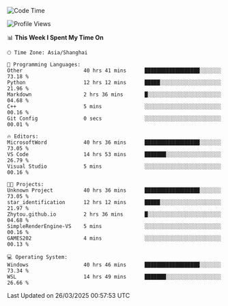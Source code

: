 <!--START_SECTION:waka-->
![Code Time](http://img.shields.io/badge/Code%20Time-2%2C478%20hrs%2032%20mins-blue)

![Profile Views](http://img.shields.io/badge/Profile%20Views-1-blue)

📊 **This Week I Spent My Time On** 

```text
🕑︎ Time Zone: Asia/Shanghai

💬 Programming Languages: 
Other                    40 hrs 41 mins      ██████████████████░░░░░░░   73.18 % 
Python                   12 hrs 12 mins      █████░░░░░░░░░░░░░░░░░░░░   21.96 % 
Markdown                 2 hrs 36 mins       █░░░░░░░░░░░░░░░░░░░░░░░░   04.68 % 
C++                      5 mins              ░░░░░░░░░░░░░░░░░░░░░░░░░   00.16 % 
Git Config               0 secs              ░░░░░░░░░░░░░░░░░░░░░░░░░   00.01 % 

🔥 Editors: 
MicrosoftWord            40 hrs 36 mins      ██████████████████░░░░░░░   73.05 % 
VS Code                  14 hrs 53 mins      ███████░░░░░░░░░░░░░░░░░░   26.79 % 
Visual Studio            5 mins              ░░░░░░░░░░░░░░░░░░░░░░░░░   00.16 % 

🐱‍💻 Projects: 
Unknown Project          40 hrs 36 mins      ██████████████████░░░░░░░   73.05 % 
star_identification      12 hrs 12 mins      █████░░░░░░░░░░░░░░░░░░░░   21.97 % 
Zhytou.github.io         2 hrs 36 mins       █░░░░░░░░░░░░░░░░░░░░░░░░   04.68 % 
SimpleRenderEngine-VS    5 mins              ░░░░░░░░░░░░░░░░░░░░░░░░░   00.16 % 
GAMES202                 4 mins              ░░░░░░░░░░░░░░░░░░░░░░░░░   00.13 % 

💻 Operating System: 
Windows                  40 hrs 46 mins      ██████████████████░░░░░░░   73.34 % 
WSL                      14 hrs 49 mins      ███████░░░░░░░░░░░░░░░░░░   26.66 % 
```


 Last Updated on 26/03/2025 00:57:53 UTC
<!--END_SECTION:waka-->